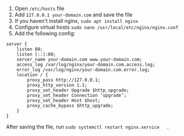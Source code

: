 1. Open `/etc/hosts` file
2. Add `127.0.0.1 your-domain.com` and save the file
3. If you haven't install nginx, `sudo apt install nginx`
4. Configure virtual hosts `sudo nano /usr/local/etc/nginx/nginx.conf`
5. Add the following config:

```nginx
server {
    listen 80;
    listen [::]:80;
    server_name your-domain.com www.your-domain.com;
    access_log /var/log/nginx/your-domain.com.access.log;
    error_log /var/log/nginx/your-domain.com.error.log;
    location / {
        proxy_pass http://127.0.0.1;
        proxy_http_version 1.1;
        proxy_set_header Upgrade $http_upgrade;
        proxy_set_header Connection ‘upgrade’;
        proxy_set_header Host $host;
        proxy_cache_bypass $http_upgrade;
    }
}
```

After saving the file, run `sudo systemctl restart nginx.service  
`.
